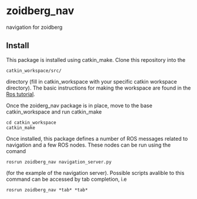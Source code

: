 # zoidberg_nav
navigation for zoidberg

Install
-------

This package is installed using catkin_make. Clone this repository into the

    catkin_workspace/src/

directory (fill in catkin_workspace with your specific catkin workspace
directory). The basic instructions for making the workspace are found in the
[Ros tutorial][RosT1].

Once the zoiderg_nav package is in place, move to the base catkin_workspace
and run catkin_make

```
cd catkin_workspace
catkin_make
```

Once installed, this package defines a number of ROS messages related to
 navigation and a few ROS nodes. These nodes can be run using the comand

```
rosrun zoidberg_nav navigation_server.py
```

(for the example of the navigation server). Possible scripts avalible to this
command can be accessed by tab completion, i.e
```
rosrun zoidberg_nav *tab* *tab*
```


[RosT1]: http://wiki.ros.org/ROS/Tutorials/InstallingandConfiguringROSEnvironment


